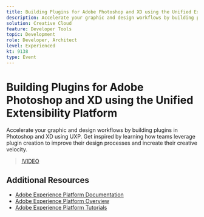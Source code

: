 ```yaml
---
title: Building Plugins for Adobe Photoshop and XD using the Unified Extensibility Platform
description: Accelerate your graphic and design workflows by building plugins in Photoshop and XD using UXP. Get inspired by learning how teams leverage plugin creation to improve their design processes and increate their creative velocity.
solution: Creative Cloud
feature: Developer Tools
topic: Development
role: Developer, Architect
level: Experienced
kt: 9138
type: Event
---
```

# Building Plugins for Adobe Photoshop and XD using the Unified Extensibility Platform

Accelerate your graphic and design workflows by building plugins in Photoshop and XD using UXP. Get inspired by learning how teams leverage plugin creation to improve their design processes and increate their creative velocity.

>[!VIDEO](https://video.tv.adobe.com/v/337593/?quality=12&learn=on&hidetitle=true)

## Additional Resources

- [Adobe Experience Platform Documentation](https://experienceleague.adobe.com/docs/experience-platform.html)
- [Adobe Experience Platform Overview](https://experienceleague.adobe.com/docs/experience-platform/landing/home.html)
- [Adobe Experience Platform Tutorials](https://experienceleague.adobe.com/docs/platform-learn/tutorials/overview.html?lang=en)
